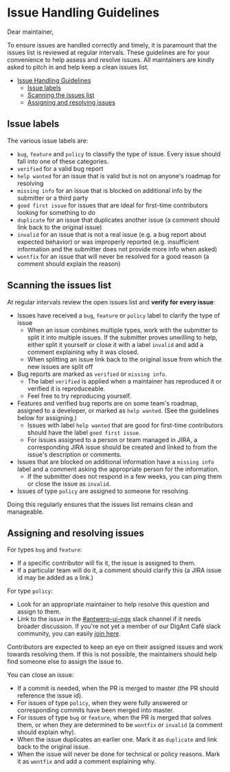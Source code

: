 # Issue Handling Guidelines

Dear maintainer,

To ensure issues are handled correctly and timely, it is paramount that the issues list is reviewed at regular intervals. These guidelines are for your convenience to help assess and resolve issues. All maintainers are kindly asked to pitch in and help keep a clean issues list.

- [Issue Handling Guidelines](#issue-handling-guidelines)
    - [Issue labels](#issue-labels)
    - [Scanning the issues list](#scanning-the-issues-list)
    - [Assigning and resolving issues](#assigning-and-resolving-issues)

## Issue labels

The various issue labels are:

- `bug`, `feature` and `policy` to classify the type of issue. Every issue should fall into one of these categories.
- `verified` for a valid bug report
- `help wanted` for an issue that is valid but is not on anyone's roadmap for resolving
- `missing info` for an issue that is blocked on additional info by the submitter or a third party
- `good first issue` for issues that are ideal for first-time contributors looking for something to do
- `duplicate` for an issue that duplicates another issue (a comment should link back to the original issue)
- `invalid` for an issue that is not a real issue (e.g. a bug report about expected behavior) or was improperly reported (e.g. insufficient information and the submitter does not provide more info when asked)
- `wontfix` for an issue that will never be resolved for a good reason (a comment should explain the reason)

## Scanning the issues list

At regular intervals review the open issues list and **verify for every issue**:

- Issues have received a `bug`, `feature` or `policy` label to clarify the type of issue
    - When an issue combines multiple types, work with the submitter to split it into multiple issues. If the submitter proves unwilling to help, either split it yourself or close it with a label `invalid` and add a comment explaining why it was closed.
    - When splitting an issue link back to the original issue from which the new issues are split off
- Bug reports are marked as `verified` or `missing info`.
    - The label `verified` is applied when a maintainer has reproduced it or verified it is reproduceable.
    - Feel free to try reproducing yourself.
- Features and verified bug reports are on some team's roadmap, assigned to a developer, or marked as `help wanted`. (See the guidelines below for assigning.)
    - Issues with label `help wanted` that are good for first-time contributors should have the label `good first issue`.
    - For issues assigned to a person or team managed in JIRA, a corresponding JIRA issue should be created and linked to from the issue's description or comments.
- Issues that are blocked on additional information have a `missing info` label and a comment asking the appropriate person for the information.
    - If the submitter does not respond in a few weeks, you can ping them or close the issue as `invalid`.
- Issues of type `policy` are assigned to someone for resolving.

Doing this regularly ensures that the issues list remains clean and manageable.

## Assigning and resolving issues

For types `bug` and `feature`:

- If a specific contributor will fix it, the issue is assigned to them.
- If a particular team will do it, a comment should clarify this (a JIRA issue id may be added as a link.)

For type `policy`:

- Look for an appropriate maintainer to help resolve this question and assign to them.
- Link to the issue in the [#antwerp-ui-ngx](https://digantcafe.slack.com/messages/CDF95H5B7/) slack channel if it needs broader discussion. If you're not yet a member of our DigAnt Café slack community, you can easily [join here](https://digantcafe-slack.digipolis.be).

Contributors are expected to keep an eye on their assigned issues and work towards resolving them. If this is not possible, the maintainers should help find someone else to assign the issue to.

You can close an issue:

- If a commit is needed, when the PR is merged to master (the PR should reference the issue id).
- For issues of type `policy`, when they were fully answered or corresponding commits have been merged into master.
- For issues of type `bug` or `feature`, when the PR is merged that solves them, or when they are determined to be `wontfix` or `invalid` (a comment should explain why).
- When the issue duplicates an earlier one. Mark it as `duplicate` and link back to the original issue.
- When the issue will never be done for technical or policy reasons. Mark it as `wontfix` and add a comment explaining why.

